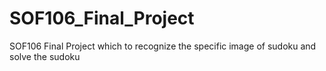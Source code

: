 # SOF106_Final_Project
SOF106 Final Project which to recognize the specific image of sudoku and solve the sudoku
